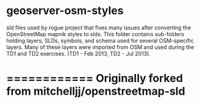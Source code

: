 geoserver-osm-styles
====================

sld files used by rogue project that fixes many issues after converting the OpenStreetMap mapnik styles to slds. This folder contains sub-folders holding layers, SLDs, symbols, and schema used for several OSM-specific layers. Many of these layers were imported from OSM and used during the TD1 and TD2 exercises. (TD1 - Feb 2013, TD2 - Jul 2013).

============
Originally forked from mitchelljj/openstreetmap-sld
============